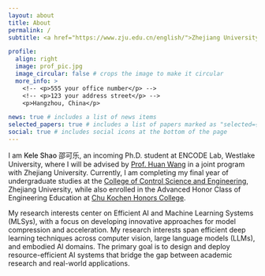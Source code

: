 ```yaml
---
layout: about
title: About
permalink: /
subtitle: <a href="https://www.zju.edu.cn/english/">Zhejiang University</a> & <a href="https://en.westlake.edu.cn/">Westlake University</a>

profile:
  align: right
  image: prof_pic.jpg
  image_circular: false # crops the image to make it circular
  more_info: >
    <!-- <p>555 your office number</p> -->
    <!-- <p>123 your address street</p> -->
    <p>Hangzhou, China</p>

news: true # includes a list of news items
selected_papers: true # includes a list of papers marked as "selected={true}"
social: true # includes social icons at the bottom of the page
---
```


I am <span style="font-weight: 500">Kele Shao 邵可乐</span>, an incoming Ph.D. student at ENCODE Lab, Westlake University, where I will be advised by [Prof. Huan Wang](https://huanwang.tech/) in a joint program with Zhejiang University. Currently, I am completing my final year of undergraduate studies at the [College of Control Science and Engineering](http://www.cse.zju.edu.cn/cseenglish/main.htm), Zhejiang University, while also enrolled in the Advanced Honor Class of Engineering Education at [Chu Kochen Honors College](http://ckc.zju.edu.cn/ckcen/).

My research interests center on Efficient AI and Machine Learning Systems (MLSys), with a focus on developing innovative approaches for model compression and acceleration. My research interests span efficient deep learning techniques across computer vision, large language models (LLMs), and embodied AI domains. The primary goal is to design and deploy resource-efficient AI systems that bridge the gap between academic research and real-world applications.


<!-- Write your biography here. Tell the world about yourself. Link to your favorite [subreddit](http://reddit.com). You can put a picture in, too. The code is already in, just name your picture `prof_pic.jpg` and put it in the `img/` folder.

Put your address / P.O. box / other info right below your picture. You can also disable any of these elements by editing `profile` property of the YAML header of your `_pages/about.md`. Edit `_bibliography/papers.bib` and Jekyll will render your [publications page](/al-folio/publications/) automatically.

Link to your social media connections, too. This theme is set up to use [Font Awesome icons](https://fontawesome.com/) and [Academicons](https://jpswalsh.github.io/academicons/), like the ones below. Add your Facebook, Twitter, LinkedIn, Google Scholar, or just disable all of them. -->
